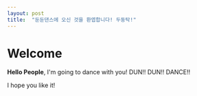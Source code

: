 ```yaml
---
layout: post
title:  "둔둔댄스에 오신 것을 환엽합니다! 두둥탁!"
---
```


# Welcome

**Hello People**, I'm going to dance with you! DUN!! DUN!! DANCE!!

I hope you like it!
